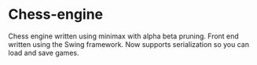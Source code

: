 # Chess-engine
Chess engine written using minimax with alpha beta pruning. Front end written using the Swing framework. Now supports serialization so you can load and save games.
